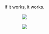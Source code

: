<p align="center">
if it works, it works.
<br><br>
<img src="https://img.shields.io/badge/dynamic/json?color=silver&label=%F0%9F%8D%B4&query=%24.forks&url=https%3A%2F%2Fapi.github-star-counter.workers.dev%2Fuser%2Ffrench-cat">
 <br><br>
<img src="https://img.shields.io/badge/dynamic/json?color=darkorange&label=%E2%AD%90&query=%24.stars&url=https%3A%2F%2Fapi.github-star-counter.workers.dev%2Fuser%2Ffrench-cat">
